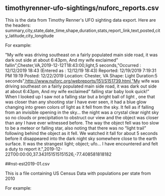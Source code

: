 
## timothyrenner-ufo-sightings/nuforc_reports.csv

This is the data from Timothy Renner's UFO sighting data export. Here are the headers:
summary,city,state,date_time,shape,duration,stats,report_link,text,posted,city_latitude,city_longitude

For example:

"My wife was driving southeast on a fairly populated main side road, it was dark out side at about 6:43pm, And my wife exclaimed” fallin",Chester,VA,2019-12-12T18:43:00,light,5 seconds,"Occurred : 12/12/2019 18:43  (Entered as : 12/12/19 18:43) Reported: 12/19/2019 7:19:31 PM 19:19 Posted: 12/22/2019 Location: Chester, VA Shape: Light Duration:5 seconds",http://www.nuforc.org/webreports/151/S151739.html,"My wife was driving southeast on a fairly populated main side road, it was dark out side at about 6:43pm, And my wife exclaimed” falling star baby look quick!” When I looked up I saw not a falling star but a bright ball of light , one that was closer than any shooting star I have ever seen, it had a blue glow  changing into green colors of light as it fell from the sky. It fell as if falling from an invisible opening in the sky... the night was a crystal clear night sky  so no clouds or precipitation to obstruct our view and the object was closer than any I have ever witnessed before. The way the object fell was too slow to be a meteor or falling star, also noting that there was no “light trail” following behind the object as it fell. We watched it fall for about 5 seconds before it disappeared into the dark night sky somewhere close to the earth surface.  It was the strangest light; object; ufo... I have encountered and felt a duty to report it.",2019-12-22T00:00:00,37.343151515151526,-77.408581818182

##nst-est2019-01.csv 

This is a file containing US Census Data with populations per state from 2010

For example:



